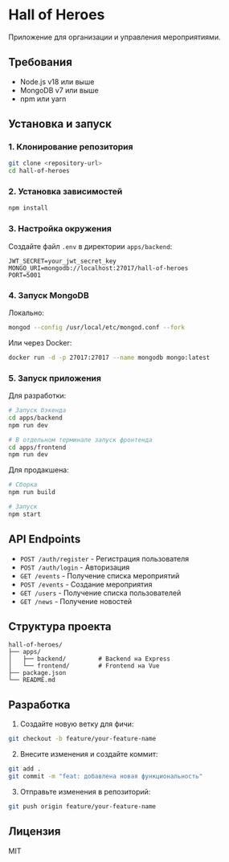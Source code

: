 # Hall of Heroes

Приложение для организации и управления мероприятиями.

## Требования

- Node.js v18 или выше
- MongoDB v7 или выше
- npm или yarn

## Установка и запуск

### 1. Клонирование репозитория

```bash
git clone <repository-url>
cd hall-of-heroes
```

### 2. Установка зависимостей

```bash
npm install
```

### 3. Настройка окружения

Создайте файл `.env` в директории `apps/backend`:

```env
JWT_SECRET=your_jwt_secret_key
MONGO_URI=mongodb://localhost:27017/hall-of-heroes
PORT=5001
```

### 4. Запуск MongoDB

Локально:
```bash
mongod --config /usr/local/etc/mongod.conf --fork
```

Или через Docker:
```bash
docker run -d -p 27017:27017 --name mongodb mongo:latest
```

### 5. Запуск приложения

Для разработки:
```bash
# Запуск бэкенда
cd apps/backend
npm run dev

# В отдельном терминале запуск фронтенда
cd apps/frontend
npm run dev
```

Для продакшена:
```bash
# Сборка
npm run build

# Запуск
npm start
```

## API Endpoints

- `POST /auth/register` - Регистрация пользователя
- `POST /auth/login` - Авторизация
- `GET /events` - Получение списка мероприятий
- `POST /events` - Создание мероприятия
- `GET /users` - Получение списка пользователей
- `GET /news` - Получение новостей

## Структура проекта

```
hall-of-heroes/
├── apps/
│   ├── backend/         # Backend на Express
│   └── frontend/        # Frontend на Vue
├── package.json
└── README.md
```

## Разработка

1. Создайте новую ветку для фичи:
```bash
git checkout -b feature/your-feature-name
```

2. Внесите изменения и создайте коммит:
```bash
git add .
git commit -m "feat: добавлена новая функциональность"
```

3. Отправьте изменения в репозиторий:
```bash
git push origin feature/your-feature-name
```

## Лицензия

MIT
